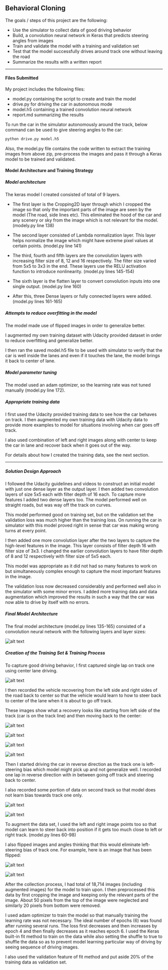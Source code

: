 ## **Behavioral Cloning**


The goals / steps of this project are the following:
* Use the simulator to collect data of good driving behavior
* Build, a convolution neural network in Keras that predicts steering angles from images
* Train and validate the model with a training and validation set
* Test that the model successfully drives around track one without leaving the road
* Summarize the results with a written report


[//]: # (Image References)

[image1]: ./sample_images/model_summary.png "Model Visualization"
[image2]: .//sample_images/center_2017_11_17_20_02_06_742.jpg "Center Image"
[image3]: .//sample_images/center_2017_11_17_20_02_25_717.jpg "Center Image 1"
[image4]: .//sample_images/center_2017_11_17_20_02_26_722.jpg "Center Image 2"
[image5]: .//sample_images/center_2017_11_17_20_02_27_753.jpg "Center Image 3"
[image6]: .//sample_images/center_2017_11_17_20_02_28_719.jpg "Center Image 4"
[image7]: .//sample_images/center_2017_11_17_20_04_19_244.jpg "Center Image pt2 1"
[image8]: .//sample_images/center_2017_11_17_20_04_21_398.jpg "Center Image pt2 2"

[image9]: .//sample_images/center_2017_11_17_19_56_38_414.jpg "Original Image"
[image10]: .//sample_images/flipped_image.jpg "Flipped Image"


---
#### Files Submitted

My project includes the following files:
* model.py containing the script to create and train the model
* drive.py for driving the car in autonomous mode
* model.h5 containing a trained convolution neural network
* report.md summarizing the results

To run the car in the simulator autonomously around the track, below command can be used to give steering angles to the car:

```sh
python drive.py model.h5
```

Also, the model.py file contains the code written to extract the training images from above zip, pre-process the images and pass it through a Keras model to be trained and validated.


#### Model Architecture and Training Strategy

##### Model architecture
The keras model I created consisted of total of 9 layers.

* The first layer is the Cropping2D layer through which I cropped the image so that only the important parts of the image are seen by the model (The road, side lines etc). This eliminated the hood of the car and any scenery or sky from the image which is not relevant for the model.
(modely.py line 138)

* The second layer consisted of Lambda normalization layer. This layer helps normalize the image which might have extreme pixel values at certain points.
(model.py line 141)

* The third, fourth and fifth layers are the convolution layers with increasing filter size of 8, 12 and 16 respectively. The filter size varied from 5x5 to 3x3 in the end. These layers use the RELU activation function to introduce nonlinearity.
(model.py lines 145-154)

* The sixth layer is the flatten layer to convert convolution inputs into one single output.
(model.py line 160)

* After this, three Dense layers or fully connected layers were added.
(model.py lines 161-165)

##### Attempts to reduce overfitting in the model
The model made use of flipped images in order to generalize better.

I augmented my own training dataset with Udacity provided dataset in order to reduce overfitting and generalize better.

I then ran the saved model.h5 file to be used with simulator to verify that the car is well inside the lanes and even if it touches the lane, the model brings it back to center of lane.

##### Model parameter tuning

The model used an adam optimizer, so the learning rate was not tuned manually (model.py line 172).

##### Appropriate training data

I first used the Udacity provided training data to see how the car behaves on track. I then augmented my own training data with Udacity data to provide more examples to model for situations involving when car goes off track.

I also used combination of left and right images along with center to keep the car in lane and recover back when it goes out of the way.

For details about how I created the training data, see the next section.

---
##### Solution Design Approach

I followed the Udacity guidelines and videos to construct an initial model with just one dense layer as the output layer. I then added two convolution layers of size 5x5 each with filter depth of 16 each. To capture more features I added two dense layers too. The model performed well on straight roads, but was way off the track on curves.

This model performed good on training set, but on the validation set the validation loss was much higher than the training loss. On running the car in simulator with this model proved right in sense that car was making wrong turns at every point.

I then added one more convolution layer after the two layers to capture the high-level features in the image. This layer consists of filter depth 16 with filter size of 3x3. I changed the earlier convolution layers to have filter depth of 8 and 12 respectively with filter size of 5x5 each.

This model was appropriate as it did not had so many features to work on but simultaneously complex enough to capture the most important features in the image.

The validation loss now decreased considerably and performed well also in the simulator with some minor errors. I added more training data and data augmentation which improved the results in such a way that the car was now able to drive by itself with no errors.

##### Final Model Architecture

The final model architecture (model.py lines 135-165) consisted of a convolution neural network with the following layers and layer sizes:

![alt text][image1]

##### Creation of the Training Set & Training Process

To capture good driving behavior, I first captured single lap on track one using center lane driving.

![alt text][image2]

I then recorded the vehicle recovering from the left side and right sides of the road back to center so that the vehicle would learn to how to steer back to center of the lane when it is about to go off track.

These images show what a recovery looks like starting from left side of the track (car is on the track line) and then moving back to the center:

![alt text][image3]

![alt text][image4]

![alt text][image5]

![alt text][image6]

Then I started driving the car in reverse direction as the track one is left-steering bias which model might pick up and not generalize well. I recorded one lap in reverse direction with in between going off track and steering back to center.


I also recorded some portion of data on second track so that model does not learn bias towards track one only.

![alt text][image7]

![alt text][image8]


To augment the data set, I used the left and right image points too so that model can learn to steer back into position if it gets too much close to left or right track.
(model.py lines 60-98)


I also flipped images and angles thinking that this would eliminate left-steering bias of track one. For example, here is an image that has been flipped:

![alt text][image9]

![alt text][image10]


After the collection process, I had total of 18,714 images (including augmented images) for the model to train upon. I then preprocessed this data by first cropping the image and keeping only the relevant parts of the image. About 50 pixels from the top of the image were neglected and similarly 20 pixels from bottom were removed.

I used adam optimizer to train the model so that manually training the learning rate was not necessary. The ideal number of epochs (6) was found after running several runs. The loss first decreases and then increases by epoch 4 and then finally decreases as it reaches epoch 6. I used the Keras built-in fit method to train on the data while also setting the shuffle to true to shuffle the data so as to prevent model learning particular way of driving by seeing sequence of driving images.

I also used the validation feature of fit method and put aside 20% of the training data as validation set.
